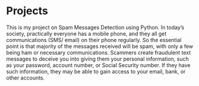 # Projects
This is my project on Spam Messages Detection using Python.
In today’s society, practically everyone has a mobile phone, and they all get communications (SMS/ email) on their phone regularly.
So the essential point is that majority of the messages received will be spam, with only a few being ham or necessary communications.
Scammers create fraudulent text messages to deceive you into giving them your personal information, such as your password, account number, or Social Security number. 
If they have such information, they may be able to gain access to your email, bank, or other accounts.
